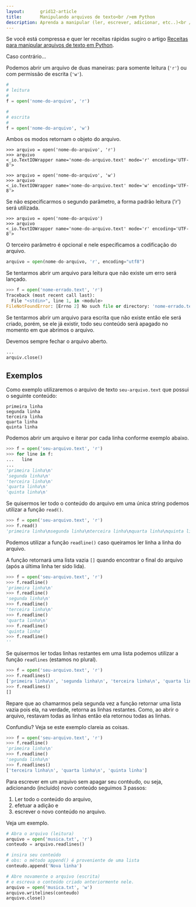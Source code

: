 ```yaml
---
layout:      grid12-article
title:       Manipulando arquivos de texto<br />em Python
description: Aprenda a manipular (ler, escrever, adicionar, etc..)<br /> arquivos de texto na linguagem Python
---
```


Se você está compressa e quer ler receitas rápidas sugiro o artigo 
[Receitas para manipular arquivos de texto em Python](/python/receitas-para-manipular-arquivos-de-texto/).

Caso contrário...

Podemos abrir um arquivo de duas maneiras: para somente leitura (`'r'`) ou com permissão de escrita (`'w'`).

```python
#
# leitura
#
f = open('nome-do-arquivo', 'r')

#
# escrita
#
f = open('nome-do-arquivo', 'w')
```

Ambos os modos retornam o objeto do arquivo.

    >>> arquivo = open('nome-do-arquivo', 'r')
    >>> arquivo
    <_io.TextIOWrapper name='nome-do-arquivo.text' mode='r' encoding='UTF-8'>

    >>> arquivo = open('nome-do-arquivo', 'w')
    >>> arquivo
    <_io.TextIOWrapper name='nome-do-arquivo.text' mode='w' encoding='UTF-8'>

Se não especificarmos o segundo parâmetro, a forma padrão leitura ('r') será utilizada.

    >>> arquivo = open('nome-do-arquivo')
    >>> arquivo
    <_io.TextIOWrapper name='nome-do-arquivo.text' mode='r' encoding='UTF-8'>

O terceiro parâmetro é opcional e nele especificamos a codificação do arquivo.

```python
arquivo = open(nome-do-arquivo, 'r', encoding="utf8")
```

Se tentarmos abrir um arquivo para leitura que não existe um erro será lançado.

```python
>>> f = open('nome-errado.text', 'r')
Traceback (most recent call last):
  File "<stdin>", line 1, in <module>
FileNotFoundError: [Errno 2] No such file or directory: 'nome-errado.text'
```

Se tentarmos abrir um arquivo para escrita que não existe então ele será criado, porém, se ele já existir, todo seu 
conteúdo será apagado no momento em que abrimos o arquivo.

Devemos sempre fechar o arquivo aberto.

```python
...
arquiv.close()
```


## Exemplos

Como exemplo utilizaremos o arquivo de texto `seu-arquivo.text` que possui o seguinte conteúdo:

    primeira linha
    segunda linha
    terceira linha
    quarta linha
    quinta linha

Podemos abrir um arquivo e iterar por cada linha conforme exemplo abaixo.

```python
>>> f = open('seu-arquivo.text', 'r')
>>> for line in f:
...   line
... 
'primeira linha\n'
'segunda linha\n'
'terceira linha\n'
'quarta linha\n'
'quinta linha\n'
```
Se quisermos ler todo o conteúdo do arquivo em uma única string podemos utilizar a função `read()`.

```python
>>> f = open('seu-arquivo.text', 'r')
>>> f.read()
'primeira linha\nsegunda linha\nterceira linha\nquarta linha\nquinta linha'
```

Podemos utilizar a função `readline()` caso queiramos ler linha a linha do arquivo.

A função retornará uma lista vazia `[]` quando encontrar o final do arquivo (após a última linha ter sido lida).

```python
>>> f = open('seu-arquivo.text', 'r')
>>> f.readline()
'primeira linha\n'
>>> f.readline()
'segunda linha\n'
>>> f.readline()
'terceira linha\n'
>>> f.readline()
'quarta linha\n'
>>> f.readline()
'quinta linha'
>>> f.readline()
''
```

Se quisermos ler todas linhas restantes em uma lista podemos utilizar a função `readlines` (estamos no plural).

```python
>>> f = open('seu-arquivo.text', 'r')
>>> f.readlines()
['primeira linha\n', 'segunda linha\n', 'terceira linha\n', 'quarta linha\n', 'quinta linha']
>>> f.readlines()
[]
```

Repare que ao chamarmos pela segunda vez a função retornar uma lista vazia pois ela, na verdade, retorna as linhas 
restantes. Como, ao abrir o arquivo, restavam todas as linhas então ela retornou todas as linhas.

Confundiu? Veja se este exemplo clareia as coisas.

```python
>>> f = open('seu-arquivo.text', 'r')
>>> f.readline()
'primeira linha\n'
>>> f.readline()
'segunda linha\n'
>>> f.readlines()
['terceira linha\n', 'quarta linha\n', 'quinta linha']
```

Para escrever em um arquivo sem apagar seu contéudo, ou seja, adicionando (incluído) novo conteúdo seguimos 3 passos:

1. Ler todo o conteúdo do arquivo, 
2. efetuar a adição e
3. escrever o novo conteúdo  no arquivo.

Veja um exemplo.

```python
# Abra o arquivo (leitura)
arquivo = open('musica.txt', 'r')
conteudo = arquivo.readlines()

# insira seu conteúdo
# obs: o método append() é proveniente de uma lista
conteudo.append('Nova linha')

# Abre novamente o arquivo (escrita)
# e escreva o conteúdo criado anteriormente nele.
arquivo = open('musica.txt', 'w')
arquivo.writelines(conteudo)
arquivo.close()
```